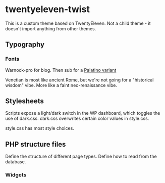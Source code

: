 # twentyeleven-twist

This is a custom theme based on TwentyEleven. Not a child theme - it doesn't import anything from other themes.

## Typography

### Fonts

Warnock-pro for blog. Then sub for a [Palatino variant](https://practicaltypography.com/palatino-alternatives.html#)

Venetian is most like ancient Rome, but we're not going for a "historical wisdom" vibe. More like a faint neo-renaissance vibe.

## Stylesheets

Scripts expose a light/dark switch in the WP dashboard, which toggles the use of dark.css. dark.css overwrites certain color values in style.css.

style.css has most style choices.

## PHP structure files

Define the structure of different page types. Define how to read from the database.

### Widgets